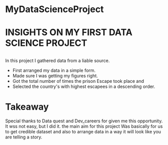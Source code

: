# MyDataScienceProject
# INSIGHTS ON MY FIRST DATA SCIENCE PROJECT 
## 
In this project I gathered data from a liable source. 
* First arranged my data in a simple form. 
* Made sure I was getting my figures right. 
* Got the total number of times the prison Escape took place and 
* Selected the country's with highest escapees in a descending order. 
##
# Takeaway
  Special thanks to Data quest and Dev_careers for given me this opportunity.  It wss not easy, but I did it. the main aim for this project 
Was basically for  us to get credible dataset and also to arrange data in a way it will look like you are telling a story. 
